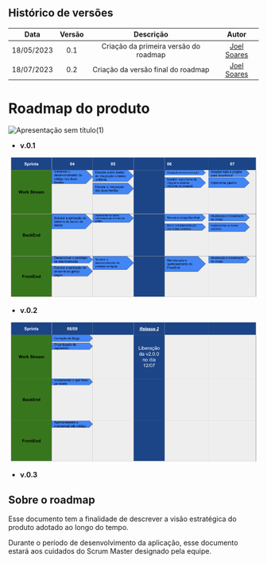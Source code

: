 ## Histórico de versões

| Data       | Versão | Descrição                      | Autor             |
| :--------: | :----: | :----------:                   | :---------------: |
| 18/05/2023 |  0.1   | Criação da primeira versão do roadmap | [Joel Soares](https://github.com/JoelSRangel)|
| 18/07/2023 |  0.2   | Criação da versão final do roadmap | [Joel Soares](https://github.com/JoelSRangel)|

# Roadmap do produto

![Apresentação sem título(1)](https://github.com/MDS-grupo-9/MDS_Project/assets/98978800/e2755066-81ea-4580-b3ff-39d67a2b1dfc)
* **v.0.1**

![Roadmap 2](roadmap2.png)

* **v.0.2**

![Roadmap 3](roadmap3.png)

* **v.0.3**

## Sobre o roadmap

Esse documento tem a finalidade de descrever a visão estratégica do produto adotado ao longo do tempo.

Durante o período de desenvolvimento da aplicação, esse documento estará aos cuidados do Scrum Master designado pela equipe.


